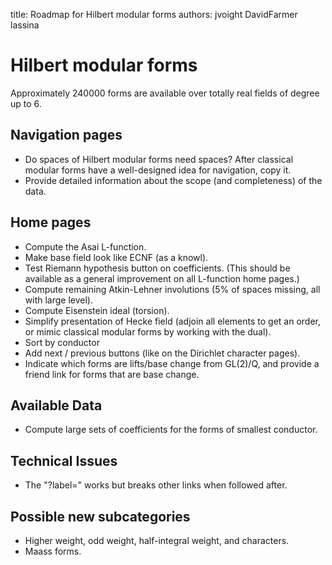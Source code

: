 title: Roadmap for Hilbert modular forms
authors:
    jvoight
    DavidFarmer
    lassina

Hilbert modular forms
==================
Approximately 240000 forms are available over totally real fields of degree up to 6.

Navigation pages
------------------
- Do spaces of Hilbert modular forms need spaces?  After classical modular forms have a well-designed idea for navigation, copy it.
- Provide detailed information about the scope (and completeness) of the data.
 
Home pages
------------------
- Compute the Asai L-function.
- Make base field look like ECNF (as a knowl). 
- Test Riemann hypothesis button on coefficients. (This should be available as a general improvement on all L-function home pages.)
- Compute remaining Atkin-Lehner involutions (5% of spaces missing, all with large level).
- Compute Eisenstein ideal (torsion).
- Simplify presentation of Hecke field (adjoin all elements to get an order, or mimic classical modular forms by working with the dual).
- Sort by conductor
- Add next / previous buttons (like on the Dirichlet character pages).
- Indicate which forms are lifts/base change from GL(2)/Q, and provide a friend link for forms that are base change.

Available Data
------------------
- Compute large sets of coefficients for the forms of smallest conductor.

Technical Issues
------------------
- The "?label=" works but breaks other links when followed after.
 
Possible new subcategories
------------------
- Higher weight, odd weight, half-integral weight, and characters.
- Maass forms.
